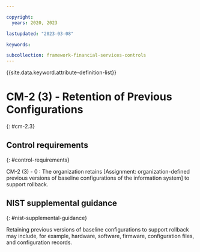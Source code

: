 ```yaml
---

copyright:
  years: 2020, 2023

lastupdated: "2023-03-08"

keywords:

subcollection: framework-financial-services-controls
---
```


{{site.data.keyword.attribute-definition-list}}

               
# CM-2 (3) - Retention of Previous Configurations
{: #cm-2.3}

## Control requirements
{: #control-requirements}

CM-2 (3) - 0
    : The organization retains [Assignment: organization-defined previous versions of baseline configurations of the information system] to support rollback.

## NIST supplemental guidance
{: #nist-supplemental-guidance}

Retaining previous versions of baseline configurations to support rollback may include, for example, hardware, software, firmware, configuration files, and configuration records.






